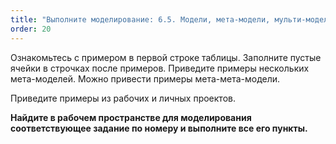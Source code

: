 ```yaml
---
title: "Выполните моделирование: 6.5. Модели, мета-модели, мульти-модели, мега-модели"
order: 20
---
```




Ознакомьтесь с примером в первой строке таблицы. Заполните пустые ячейки в строчках после примеров. Приведите примеры нескольких мета-моделей. Можно привести примеры мета-мета-модели.

Приведите примеры из рабочих и личных проектов.

**Найдите в рабочем пространстве для моделирования соответствующее задание по номеру и выполните все его пункты.**

